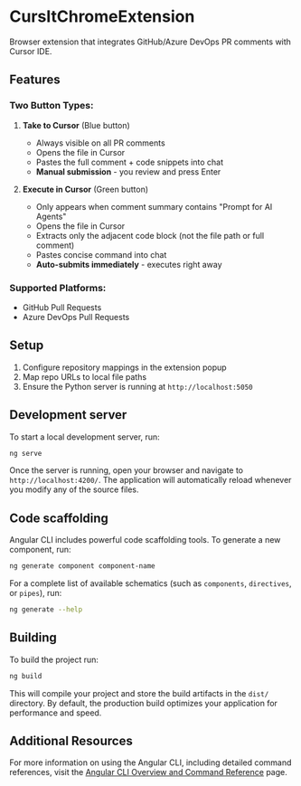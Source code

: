 # CursItChromeExtension

Browser extension that integrates GitHub/Azure DevOps PR comments with Cursor IDE.

## Features

### Two Button Types:

1. **Take to Cursor** (Blue button)
   - Always visible on all PR comments
   - Opens the file in Cursor
   - Pastes the full comment + code snippets into chat
   - **Manual submission** - you review and press Enter

2. **Execute in Cursor** (Green button)
   - Only appears when comment summary contains "Prompt for AI Agents"
   - Opens the file in Cursor
   - Extracts only the adjacent code block (not the file path or full comment)
   - Pastes concise command into chat
   - **Auto-submits immediately** - executes right away

### Supported Platforms:

- GitHub Pull Requests
- Azure DevOps Pull Requests

## Setup

1. Configure repository mappings in the extension popup
2. Map repo URLs to local file paths
3. Ensure the Python server is running at `http://localhost:5050`

## Development server

To start a local development server, run:

```bash
ng serve
```

Once the server is running, open your browser and navigate to `http://localhost:4200/`. The application will automatically reload whenever you modify any of the source files.

## Code scaffolding

Angular CLI includes powerful code scaffolding tools. To generate a new component, run:

```bash
ng generate component component-name
```

For a complete list of available schematics (such as `components`, `directives`, or `pipes`), run:

```bash
ng generate --help
```

## Building

To build the project run:

```bash
ng build
```

This will compile your project and store the build artifacts in the `dist/` directory. By default, the production build optimizes your application for performance and speed.

## Additional Resources

For more information on using the Angular CLI, including detailed command references, visit the [Angular CLI Overview and Command Reference](https://angular.dev/tools/cli) page.
